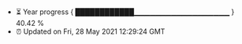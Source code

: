 - ⏳ Year progress { ████████████▁▁▁▁▁▁▁▁▁▁▁▁▁▁▁▁▁▁ } 40.42 %
- ⏰ Updated on Fri, 28 May 2021 12:29:24 GMT

